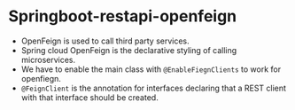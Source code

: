 # Springboot-restapi-openfeign

* OpenFeign is used to call third party services.
* Spring cloud OpenFeign is the declarative styling of calling microservices.
* We have to enable the main class with `@EnableFiegnClients` to work for openfiegn.  
* `@FeignClient` is the annotation for interfaces declaring that a REST client with that interface should be created.